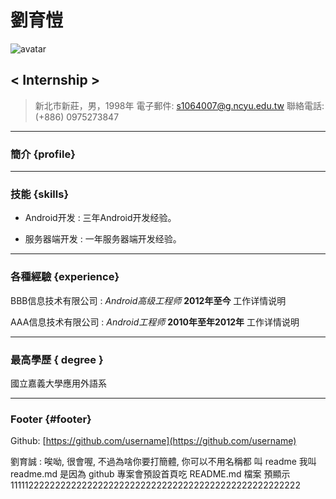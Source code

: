 # 劉育愷
  ![avatar](https://lh3.googleusercontent.com/wkfVwyvxxcKZUi7M8gY2MrulkiRicKd6XWt3tGUpUOZm80mI1QcQN0Bs7rHQM9CXYMWtG8H_hhsPGOgJfJb3h0Po18D8U-vmZlmEgIEsv1iOh8Jif0qMU7D-14TB0AeYy22xgrnnHgMN4t-2jYRtc6WDrEp8W5deBlPJwQobA8sWvRTqvtksRYuqFs0WEE6hsuVVdn5QbCauXQOiVW_5htkLhI4RP_DIfwtlJGIgd8YUakNx7AJFu7fvOHYt-0OhA7NhrxBrK2lrfysdWJLARO36nyQDinTzX_lZlFDKQqP9TRlXAiTBmN3XHGBNFY8UUtCtYUe1AGCrnCUtFmtiauRbnXuib9BoBmVBzXfZK4D6P-SqCXSViZpDCZifn9W1w0J6m0dWvUHDszAWIK3UXsAmMWJYJb3aUDWJBRmEBfYFuv2qlH1m5ZTDy2CVDhKG_h06F-Lpk9nRQdZ1NzVdPvdRnM-hAjSQgRscNdcxdE3LZg8Q58i0Mtucaus687IXrdief2vdAxhYcPwqGKhsf80QK0wWx454KPEwiPn9yiyr3O-abfb4lYbYAbl5CLAwf4tTnQVtaEZ_ISRJmVNA9qykAgJ3jx4SfgtT_G5qf4kvPn8vwabhngi4MW9l7ysLrYNSCUvQFnPq6yNv7RIQhzjBDyeJnqaBEvLakF6ES6vnoCgv96jzon6UM1CqLw=w292-h219-no)
## &lt; Internship >

> 新北市新莊，男，1998年
>電子郵件:
> [s1064007@g.ncyu.edu.tw](s1064007@g.ncyu.edu.tw)
>聯絡電話: (+886) 0975273847

------

### 簡介 {profile}


------

### 技能 {skills}

* Android开发
  : 三年Android开发经验。

* 服务器端开发
  : 一年服务器端开发经验。

-------

### 各種經驗 {experience}

BBB信息技术有限公司
: *Android高级工程师*
  __2012年至今__
  工作详情说明

AAA信息技术有限公司
: *Android工程师*
  __2010年至年2012年__
  工作详情说明

------

### 最高學歷 { degree }
國立嘉義大學應用外語系

------

### Footer {#footer}

Github: [https://github.com/username](https://github.com/username)

劉育誠 : 唉呦, 很會喔, 不過為啥你要打簡體, 你可以不用名稱都 叫 readme 我叫 readme.md 是因為 github 專案會預設首頁吃 README.md 檔案 預顯示
11111222222222222222222222222222222222222222222222222222